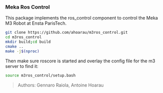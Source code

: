 ### Meka Ros Control


This package implements the ros_control component to control the Meka M3 Robot at Ensta ParisTech.


```bash
git clone https://github.com/ahoarau/m3ros_control.git
cd m3ros_control
mkdir build;cd build
cmake ..
make -j$(nproc)
```
Then make sure roscore is started and overlay the config file for the m3 server to find it:
```bash
source m3ros_control/setup.bash
```

>Authors: Gennaro Raiola, Antoine Hoarau
